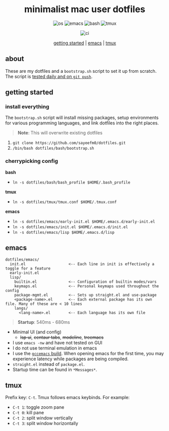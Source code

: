 <div align="center">

 # minimalist mac user dotfiles

 ![os](https://img.shields.io/badge/mac-434C5E?style=for-the-badge&labelColor=2E3440&logo=apple)
 ![emacs](https://img.shields.io/badge/emacs-81A1C1?style=for-the-badge&labelColor=2E3440&logo=gnuemacs&logoColor=white)
 ![bash](https://img.shields.io/badge/bash-7ebebd?style=for-the-badge&labelColor=2E3440&logo=gnubash&logoColor=white)
 ![tmux](https://img.shields.io/badge/tmux-A3BE8C?style=for-the-badge&labelColor=2E3440&logo=tmux&logoColor=white)
 
 ![ci](https://img.shields.io/github/workflow/status/sayeefm0/dotfiles/bootstrap?label=CI&logo=github&style=for-the-badge)
 
 [getting started](#getting-started) | [emacs](#emacs) | [tmux](#tmux)
 
</div>

## about

These are my dotfiles and a `bootstrap.sh` script to set it up from scratch. The script is [tested daily and on `git push`](https://github.com/sayeefm0/dotfiles/actions). 

## getting started

### install everything

The `bootstrap.sh` script will install missing packages, setup environments
for various programming languages, and link dotfiles into the right places.

> **Note**: This will overwrite existing dotfiles

1. `git clone https://github.com/sayeefm0/dotfiles.git`
2. `/bin/bash dotfiles/bash/bootstrap.sh`

### cherrypicking config

**bash**
- `ln -s dotfiles/bash/bash_profile $HOME/.bash_profile`

**tmux**
- `ln -s dotfiles/tmux/tmux.conf $HOME/.tmux.conf`

**emacs**
- `ln -s dotfiles/emacs/early-init.el $HOME/.emacs.d/early-init.el`
- `ln -s dotfiles/emacs/init.el $HOME/.emacs.d/init.el`
- `ln -s dotfiles/emacs/lisp $HOME/.emacs.d/lisp`

## emacs

```
dotfiles/emacs/
  init.el                   <-- Each line in init is effectively a toggle for a feature
  early-init.el
  lisp/
    builtin.el              <-- Configuration of builtin modes/vars
    keymaps.el              <-- Personal keymaps used throughout the config
    package-mgmt.el         <-- Sets up straight.el and use-package
    <package-name>.el       <-- Each external package has its own file. Many of these are < 10 lines
    langs/
      <lang-name>.el        <-- Each language has its own file
```

> **Startup**: 540ms - 680ms

- Minimal UI (and config)
  - ~~lsp ui~~, ~~centaur tabs~~, ~~modeline~~, ~~treemacs~~
- I use `emacs -nw` and have not tested on GUI
- I do not use terminal emulation in emacs
- I use the [`gccemacs` build](https://www.emacswiki.org/emacs/GccEmacs). When opening emacs for the first time, you may experience latency while packages are being compiled. 
- `straight.el` instead of `package.el`.
- Startup time can be found in `*Messages*`.

## tmux

Prefix key: `C-t`. Tmux follows emacs keybinds. For example:

- `C-t 1`: toggle zoom pane
- `C-t 0`: kill pane
- `C-t 2`: split window vertically
- `C-t 3`: split window horizontally
